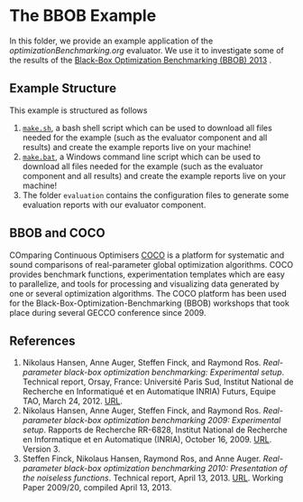 # The BBOB Example

In this folder, we provide an example application of the *optimizationBenchmarking.org* evaluator. We use it to investigate some of the results of the [Black-Box Optimization Benchmarking (BBOB) 2013](http://coco.gforge.inria.fr/doku.php?id=bbob-2013) .

## Example Structure

This example is structured as follows

1. [`make.sh`](https://raw.githubusercontent.com/optimizationBenchmarking/optimizationBenchmarkingDocu/master/examples/bbob/make.sh), a bash shell script which can be used to download all files needed for the example (such as the evaluator component and all results) and create the example reports live on your machine!
2. [`make.bat`](https://raw.githubusercontent.com/optimizationBenchmarking/optimizationBenchmarkingDocu/master/examples/bbob/make.bat), a Windows command line script which can be used to download all files needed for the example (such as the evaluator component and all results) and create the example reports live on your machine!
3. The folder `evaluation` contains the configuration files to generate some evaluation reports with our evaluator component.

## BBOB and COCO

COmparing Continuous Optimisers [COCO](http://coco.gforge.inria.fr/doku.php?id=start) is a platform for systematic and sound comparisons of real-parameter global optimization algorithms. COCO provides benchmark functions, experimentation templates which are easy to parallelize, and tools for processing and visualizing data generated by one or several optimization algorithms. The COCO platform has been used for the Black-Box-Optimization-Benchmarking (BBOB) workshops that took place during several GECCO conference since 2009. 

## References
1. Nikolaus Hansen, Anne Auger, Steffen Finck, and Raymond Ros. *Real-parameter black-box optimization benchmarking: Experimental setup*. Technical report, Orsay, France: Université Paris Sud, Institut National de Recherche en Informatiqué et en Automatique INRIA) Futurs, Equipe TAO, March 24, 2012. [URL](http://coco.lri.fr/BBOB-downloads/download11.05/bbobdocexperiment.pdf).
2. Nikolaus Hansen, Anne Auger, Steffen Finck, and Raymond Ros. *Real-parameter black-box optimization benchmarking 2009: Experimental setup*. Rapports de Recherche RR-6828, Institut National de Recherche en Informatique et en Automatique (INRIA), October 16, 2009. [URL](http://hal.archives-ouvertes.fr/inria-00362649/en/). Version 3.
3. Steffen Finck, Nikolaus Hansen, Raymond Ros, and Anne Auger. *Real-parameter black-box optimization benchmarking 2010: Presentation of the noiseless functions*. Technical report, April 13, 2013. [URL](http://coco.lri.fr/downloads/download13.09/bbobdocfunctions.pdf). Working Paper 2009/20, compiled April 13, 2013.
